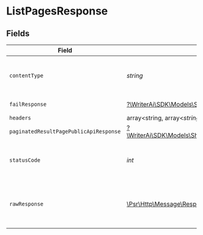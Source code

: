 # ListPagesResponse


## Fields

| Field                                                                                                                            | Type                                                                                                                             | Required                                                                                                                         | Description                                                                                                                      |
| -------------------------------------------------------------------------------------------------------------------------------- | -------------------------------------------------------------------------------------------------------------------------------- | -------------------------------------------------------------------------------------------------------------------------------- | -------------------------------------------------------------------------------------------------------------------------------- |
| `contentType`                                                                                                                    | *string*                                                                                                                         | :heavy_check_mark:                                                                                                               | HTTP response content type for this operation                                                                                    |
| `failResponse`                                                                                                                   | [?\WriterAi\SDK\Models\Shared\FailResponse](../../models/shared/FailResponse.md)                                                 | :heavy_minus_sign:                                                                                                               | Bad Request                                                                                                                      |
| `headers`                                                                                                                        | array<string, array<*string*>>                                                                                                   | :heavy_minus_sign:                                                                                                               | N/A                                                                                                                              |
| `paginatedResultPagePublicApiResponse`                                                                                           | [?\WriterAi\SDK\Models\Shared\PaginatedResultPagePublicApiResponse](../../models/shared/PaginatedResultPagePublicApiResponse.md) | :heavy_minus_sign:                                                                                                               | N/A                                                                                                                              |
| `statusCode`                                                                                                                     | *int*                                                                                                                            | :heavy_check_mark:                                                                                                               | HTTP response status code for this operation                                                                                     |
| `rawResponse`                                                                                                                    | [\Psr\Http\Message\ResponseInterface](https://www.php-fig.org/psr/psr-7/#33-psrhttpmessageresponseinterface)                     | :heavy_minus_sign:                                                                                                               | Raw HTTP response; suitable for custom response parsing                                                                          |
